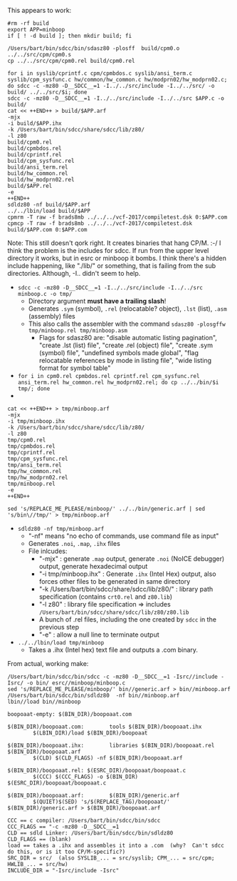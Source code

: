 This appears to work:

```
#rm -rf build
export APP=minboop
if [ ! -d build ]; then mkdir build; fi

/Users/bart/bin/sdcc/bin/sdasz80 -plosff  build/cpm0.o ../../src/cpm/cpm0.s
cp ../../src/cpm/cpm0.rel build/cpm0.rel

for i in syslib/cprintf.c cpm/cpmbdos.c syslib/ansi_term.c syslib/cpm_sysfunc.c hw/common/hw_common.c hw/modprn02/hw_modprn02.c; do sdcc -c -mz80 -D__SDCC__=1 -I../../src/include -I../../src/ -o build/ ../../src/$i; done
sdcc -c -mz80 -D__SDCC__=1 -I../../src/include -I../../src $APP.c -o build/
cat << ++END++ > build/$APP.arf
-mjx
-i build/$APP.ihx
-k /Users/bart/bin/sdcc/share/sdcc/lib/z80/
-l z80
build/cpm0.rel
build/cpmbdos.rel
build/cprintf.rel
build/cpm_sysfunc.rel
build/ansi_term.rel
build/hw_common.rel
build/hw_modprn02.rel
build/$APP.rel
-e
++END++
sdldz80 -nf build/$APP.arf
../../lbin/load build/$APP
cpmrm -T raw -f brads8mb ../../../vcf-2017/compiletest.dsk 0:$APP.com
cpmcp -T raw -f brads8mb ../../../vcf-2017/compiletest.dsk build/$APP.com 0:$APP.com
```



Note: This still doesn't qork right.  It creates binaries that hang CP/M.  :-/
I think the problem is the includes for sdcc.  If run from the upper level directory it works, but in esrc or minboop it bombs.  I think there's a hidden include happening, like "./lib/" or something, that is failing from the sub directories.  Although, -I.. didn't seem to help.

* `sdcc -c -mz80 -D__SDCC__=1 -I../../src/include -I../../src minboop.c -o tmp/`
  * Directory argument **must have a trailing slash**!
  * Generates `.sym` (symbol), `.rel` (relocatable? object), `.lst` (list), `.asm` (assembly) files
  * This also calls the assembler with the command `sdasz80 -plosgffw tmp/minboop.rel tmp/minboop.asm`
    * Flags for sdasz80 are: "disable automatic listing pagination", "create .lst (list) file", "create .rel (object) file", "create .sym (symbol) file", "undefined symbols made global", "flag relocatable references by mode in listing file", "wide listing format for symbol table"
* `for i in cpm0.rel cpmbdos.rel cprintf.rel cpm_sysfunc.rel ansi_term.rel hw_common.rel hw_modprn02.rel; do cp ../../bin/$i tmp/; done`
* 
```
cat << ++END++ > tmp/minboop.arf
-mjx
-i tmp/minboop.ihx
-k /Users/bart/bin/sdcc/share/sdcc/lib/z80/
-l z80
tmp/cpm0.rel
tmp/cpmbdos.rel
tmp/cprintf.rel
tmp/cpm_sysfunc.rel
tmp/ansi_term.rel
tmp/hw_common.rel
tmp/hw_modprn02.rel
tmp/minboop.rel
-e
++END++

```

`sed 's/REPLACE_ME_PLEASE/minboop/' ../../bin/generic.arf | sed 's/bin\//tmp/' > tmp/minboop.arf`
* `sdldz80 -nf tmp/minboop.arf`
  * "-nf" means "no echo of commands, use command file as input"
  * Generates `.noi`, `.map`, `.ihx` files
  * File inlcudes:
    * "-mjx" : generate `.map` output, generate `.noi` (NoICE debugger) output, generate hexadecimal output
    * "-i tmp/minboop.ihx" : Generate `.ihx` (Intel Hex) output, also forces other files to be generated in same directory
    * "-k /Users/bart/bin/sdcc/share/sdcc/lib/z80/" : library path specification (contains `crt0.rel` and `z80.lib`)
    * "-l z80" : library file specification => includes `/Users/bart/bin/sdcc/share/sdcc/lib/z80/z80.lib`
    * A bunch of .rel files, including the one created by `sdcc` in the previous step
    * "-e" : allow a null line to terminate output
* `../../lbin/load tmp/minboop`
  * Takes a .ihx (Intel hex) text file and outputs a .com binary.

From actual, working make:
```
/Users/bart/bin/sdcc/bin/sdcc -c -mz80 -D__SDCC__=1 -Isrc//include -Isrc/ -o bin/ esrc//minboop/minboop.c
sed 's/REPLACE_ME_PLEASE/minboop/' bin//generic.arf > bin//minboop.arf
/Users/bart/bin/sdcc/bin/sdldz80  -nf bin//minboop.arf
lbin//load bin//minboop
```

```
boopoaat-empty: $(BIN_DIR)/boopoaat.com

$(BIN_DIR)/boopoaat.com:        tools $(BIN_DIR)/boopoaat.ihx
        $(LBIN_DIR)/load $(BIN_DIR)/boopoaat

$(BIN_DIR)/boopoaat.ihx:        libraries $(BIN_DIR)/boopoaat.rel $(BIN_DIR)/boopoaat.arf
        $(CLD) $(CLD_FLAGS) -nf $(BIN_DIR)/boopoaat.arf

$(BIN_DIR)/boopoaat.rel: $(ESRC_DIR)/boopoaat/boopoaat.c
        $(CCC) $(CCC_FLAGS) -o $(BIN_DIR) $(ESRC_DIR)/boopoaat/boopoaat.c

$(BIN_DIR)/boopoaat.arf:        $(BIN_DIR)/generic.arf
        $(QUIET)$(SED) 's/$(REPLACE_TAG)/boopoaat/' $(BIN_DIR)/generic.arf > $(BIN_DIR)/boopoaat.arf
```
```
CCC == c compiler: /Users/bart/bin/sdcc/bin/sdcc
CCC_FLAGS == "-c -mz80 -D__SDCC__=1
CLD == sdld Linker: /Users/bart/bin/sdcc/bin/sdldz80
CLD_FLAGS == (blank)
load == takes a .ihx and assembles it into a .com  (why?  Can't sdcc do this, or is it too CP/M-specific?)
SRC_DIR = src/  (also SYSLIB_... = src/syslib; CPM_... = src/cpm; HWLIB_... = src/hw)
INCLUDE_DIR = "-Isrc/include -Isrc"
```


